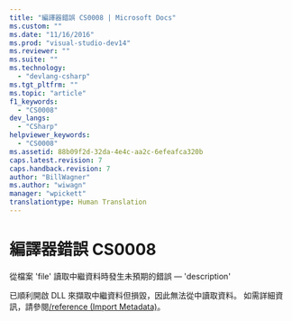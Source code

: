 ```yaml
---
title: "編譯器錯誤 CS0008 | Microsoft Docs"
ms.custom: ""
ms.date: "11/16/2016"
ms.prod: "visual-studio-dev14"
ms.reviewer: ""
ms.suite: ""
ms.technology: 
  - "devlang-csharp"
ms.tgt_pltfrm: ""
ms.topic: "article"
f1_keywords: 
  - "CS0008"
dev_langs: 
  - "CSharp"
helpviewer_keywords: 
  - "CS0008"
ms.assetid: 88b09f2d-32da-4e4c-aa2c-6efeafca320b
caps.latest.revision: 7
caps.handback.revision: 7
author: "BillWagner"
ms.author: "wiwagn"
manager: "wpickett"
translationtype: Human Translation
---
```

# 編譯器錯誤 CS0008
從檔案 'file' 讀取中繼資料時發生未預期的錯誤 — 'description'  
  
 已順利開啟 DLL 來擷取中繼資料但損毀，因此無法從中讀取資料。 如需詳細資訊，請參閱[\/reference \(Import Metadata\)](../../csharp/language-reference/compiler-options/reference-compiler-option.md)。